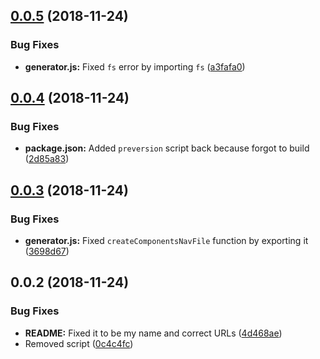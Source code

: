 <a name="0.0.5"></a>
## [0.0.5](https://github.com/davidroyer/vdocs/compare/v0.0.4...v0.0.5) (2018-11-24)


### Bug Fixes

* **generator.js:** Fixed `fs` error by importing `fs` ([a3fafa0](https://github.com/davidroyer/vdocs/commit/a3fafa0))



<a name="0.0.4"></a>
## [0.0.4](https://github.com/davidroyer/vdocs/compare/v0.0.3...v0.0.4) (2018-11-24)


### Bug Fixes

* **package.json:** Added `preversion` script back because forgot to build ([2d85a83](https://github.com/davidroyer/vdocs/commit/2d85a83))



<a name="0.0.3"></a>
## [0.0.3](https://github.com/davidroyer/vdocs/compare/v0.0.2...v0.0.3) (2018-11-24)


### Bug Fixes

* **generator.js:** Fixed `createComponentsNavFile` function by exporting it ([3698d67](https://github.com/davidroyer/vdocs/commit/3698d67))



<a name="0.0.2"></a>
## 0.0.2 (2018-11-24)


### Bug Fixes

* **README:** Fixed it to be my name and correct URLs ([4d468ae](https://github.com/davidroyer/vdocs/commit/4d468ae))
* Removed script ([0c4c4fc](https://github.com/davidroyer/vdocs/commit/0c4c4fc))




